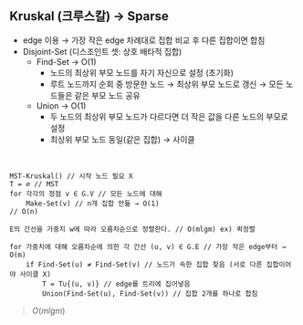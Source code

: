 ## Kruskal (크루스칼) → Sparse

- edge 이용 → 가장 작은 edge 차례대로 집합 비교 후 다른 집합이면 합침
- Disjoint-Set (디스조인트 셋: 상호 배타적 집합)
  - Find-Set → O(1)
    - 노드의 최상위 부모 노드를 자기 자신으로 설정 (초기화)
    - 루트 노드까지 순회 중 방문한 노드 → 최상위 부모 노드로 갱신
      → 모든 노드들은 같은 부모 노드 공유
  - Union → O(1)
    - 두 노드의 최상위 부모 노드가 다르다면 더 작은 값을 다른 노드의 부모로 설정
    - 최상위 부모 노드 동일(같은 집합) → 사이클

<br>

```
MST-Kruskal() // 시작 노드 필요 X
T = ∅ // MST
for 각각의 정점 v ∈ G.V // 모든 노드에 대해
	Make-Set(v) // n개 집합 만듦 → O(1)
// O(n)

E의 간선을 가중치 w에 따라 오름차순으로 정렬한다. // O(mlgm) ex) 퀵정렬

for 가중치에 대해 오름차순에 의한 각 간선 (u, v) ∈ G.E // 가장 작은 edge부터 → O(m)
	if Find-Set(u) ≠ Find-Set(v) // 노드가 속한 집합 찾음 (서로 다른 집합이어야 사이클 X)
		T = T∪{(u, v)} // edge를 트리에 집어넣음
		Union(Find-Set(u), Find-Set(v)) // 집합 2개를 하나로 합침
```

> $O(mlgm)$
